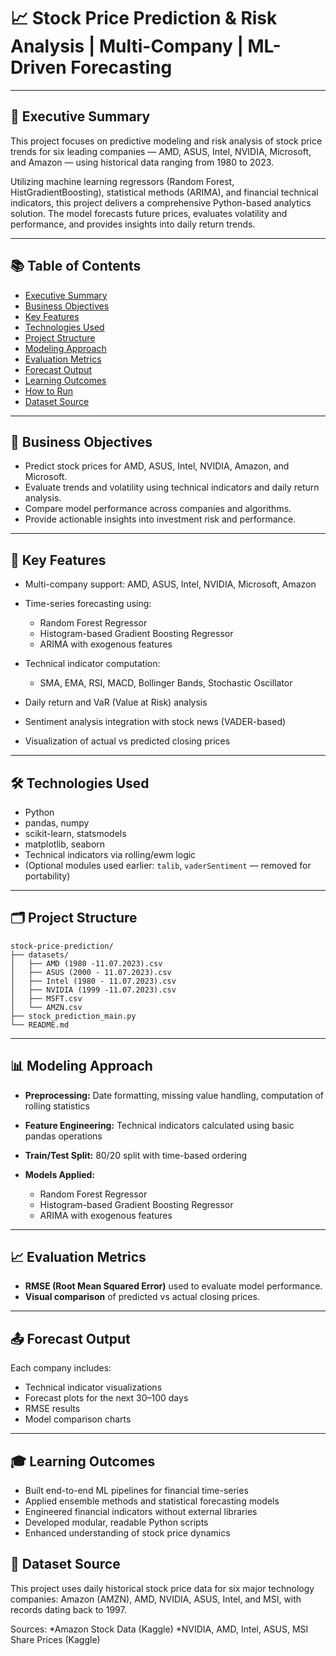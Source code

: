 
# 📈 Stock Price Prediction & Risk Analysis | Multi-Company | ML-Driven Forecasting

---

## 🧾 Executive Summary

This project focuses on predictive modeling and risk analysis of stock price trends for six leading companies — AMD, ASUS, Intel, NVIDIA, Microsoft, and Amazon — using historical data ranging from 1980 to 2023.

Utilizing machine learning regressors (Random Forest, HistGradientBoosting), statistical methods (ARIMA), and financial technical indicators, this project delivers a comprehensive Python-based analytics solution. The model forecasts future prices, evaluates volatility and performance, and provides insights into daily return trends.

---

## 📚 Table of Contents

* [Executive Summary](#-executive-summary)
* [Business Objectives](#-business-objectives)
* [Key Features](#-key-features)
* [Technologies Used](#-technologies-used)
* [Project Structure](#-project-structure)
* [Modeling Approach](#-modeling-approach)
* [Evaluation Metrics](#-evaluation-metrics)
* [Forecast Output](#-forecast-output)
* [Learning Outcomes](#-learning-outcomes)
* [How to Run](#-how-to-run)
* [Dataset Source](#-dataset-source)

---

## 🎯 Business Objectives

* Predict stock prices for AMD, ASUS, Intel, NVIDIA, Amazon, and Microsoft.
* Evaluate trends and volatility using technical indicators and daily return analysis.
* Compare model performance across companies and algorithms.
* Provide actionable insights into investment risk and performance.

---

## 🚀 Key Features

* Multi-company support: AMD, ASUS, Intel, NVIDIA, Microsoft, Amazon
* Time-series forecasting using:

  * Random Forest Regressor
  * Histogram-based Gradient Boosting Regressor
  * ARIMA with exogenous features
* Technical indicator computation:

  * SMA, EMA, RSI, MACD, Bollinger Bands, Stochastic Oscillator
* Daily return and VaR (Value at Risk) analysis
* Sentiment analysis integration with stock news (VADER-based)
* Visualization of actual vs predicted closing prices

---

## 🛠 Technologies Used

* Python
* pandas, numpy
* scikit-learn, statsmodels
* matplotlib, seaborn
* Technical indicators via rolling/ewm logic
* (Optional modules used earlier: `talib`, `vaderSentiment` — removed for portability)

---

## 🗂 Project Structure

```
stock-price-prediction/
├── datasets/
│   ├── AMD (1980 -11.07.2023).csv
│   ├── ASUS (2000 - 11.07.2023).csv
│   ├── Intel (1980 - 11.07.2023).csv
│   ├── NVIDIA (1999 -11.07.2023).csv
│   ├── MSFT.csv
│   └── AMZN.csv
├── stock_prediction_main.py
└── README.md
```

---

## 📊 Modeling Approach

* **Preprocessing:** Date formatting, missing value handling, computation of rolling statistics
* **Feature Engineering:** Technical indicators calculated using basic pandas operations
* **Train/Test Split:** 80/20 split with time-based ordering
* **Models Applied:**

  * Random Forest Regressor
  * Histogram-based Gradient Boosting Regressor
  * ARIMA with exogenous features

---

## 📈 Evaluation Metrics

* **RMSE (Root Mean Squared Error)** used to evaluate model performance.
* **Visual comparison** of predicted vs actual closing prices.

---

## 📤 Forecast Output

Each company includes:

* Technical indicator visualizations
* Forecast plots for the next 30–100 days
* RMSE results
* Model comparison charts

---

## 🎓 Learning Outcomes

* Built end-to-end ML pipelines for financial time-series
* Applied ensemble methods and statistical forecasting models
* Engineered financial indicators without external libraries
* Developed modular, readable Python scripts
* Enhanced understanding of stock price dynamics


## 📂 Dataset Source
This project uses daily historical stock price data for six major technology companies: Amazon (AMZN), AMD, NVIDIA, ASUS, Intel, and MSI, with records dating back to 1997. 

 Sources:
*Amazon Stock Data (Kaggle)
*NVIDIA, AMD, Intel, ASUS, MSI Share Prices (Kaggle)

